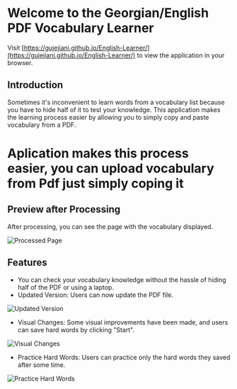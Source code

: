 # Welcome to the Georgian/English PDF Vocabulary Learner

Visit [https://gujejiani.github.io/English-Learner/](https://gujejiani.github.io/English-Learner/) to view the application in your browser.

## Introduction
Sometimes it's inconvenient to learn words from a vocabulary list because you have to hide half of it to test your knowledge. This application makes the learning process easier by allowing you to simply copy and paste vocabulary from a PDF.

# Aplication  makes this process easier, you can upload vocabulary from Pdf just simply coping it

## Preview after Processing
After processing, you can see the page with the vocabulary displayed.

![Processed Page](https://user-images.githubusercontent.com/67228459/152652257-054fd0ff-1772-4526-b9b6-6a027ffd54b7.png)

## Features
- You can check your vocabulary knowledge without the hassle of hiding half of the PDF or using a laptop.
- Updated Version: Users can now update the PDF file.

![Updated Version](https://user-images.githubusercontent.com/67228459/178221617-4bc77030-ef74-4aad-9531-c4155c7a2478.png)

- Visual Changes: Some visual improvements have been made, and users can save hard words by clicking "Start".

![Visual Changes](https://user-images.githubusercontent.com/67228459/178224189-53a0782f-949a-4265-b693-e4064f616da6.png)

- Practice Hard Words: Users can practice only the hard words they saved after some time.

![Practice Hard Words](https://user-images.githubusercontent.com/67228459/178224299-6cd176f6-bf2a-4a6b-9eec-79514df65b45.png)
